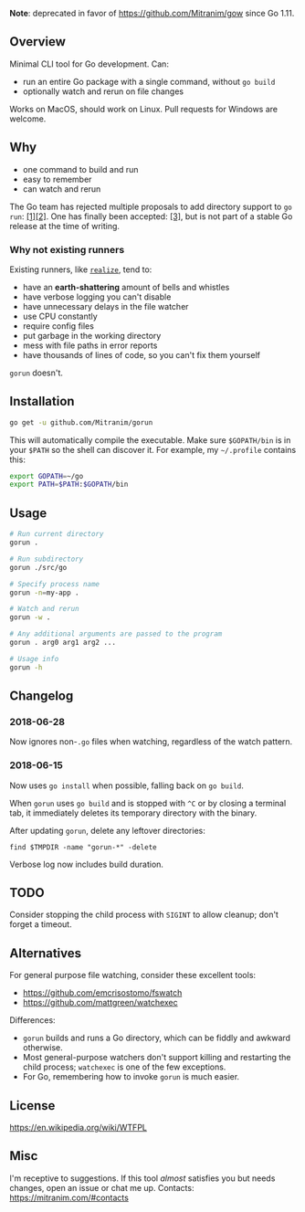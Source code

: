 **Note**: deprecated in favor of https://github.com/Mitranim/gow since Go 1.11.

## Overview

Minimal CLI tool for Go development. Can:

  * run an entire Go package with a single command, without `go build`
  * optionally watch and rerun on file changes

Works on MacOS, should work on Linux. Pull requests for Windows are welcome.

## Why

  * one command to build and run
  * easy to remember
  * can watch and rerun

The Go team has rejected multiple proposals to add directory support to `go run`: [[1]](https://github.com/golang/go/issues/5164)[[2]](https://github.com/golang/go/issues/20432). One has finally been accepted: [[3]](https://github.com/golang/go/issues/22726), but is not part of a stable Go release at the time of writing.

### Why not existing runners

Existing runners, like [`realize`](https://github.com/oxequa/realize), tend to:

  * have an **earth-shattering** amount of bells and whistles
  * have verbose logging you can't disable
  * have unnecessary delays in the file watcher
  * use CPU constantly
  * require config files
  * put garbage in the working directory
  * mess with file paths in error reports
  * have thousands of lines of code, so you can't fix them yourself

`gorun` doesn't.

## Installation

```sh
go get -u github.com/Mitranim/gorun
```

This will automatically compile the executable. Make sure `$GOPATH/bin` is in your `$PATH` so the shell can discover it. For example, my `~/.profile` contains this:

```sh
export GOPATH=~/go
export PATH=$PATH:$GOPATH/bin
```

## Usage

```sh
# Run current directory
gorun .

# Run subdirectory
gorun ./src/go

# Specify process name
gorun -n=my-app .

# Watch and rerun
gorun -w .

# Any additional arguments are passed to the program
gorun . arg0 arg1 arg2 ...

# Usage info
gorun -h
```

## Changelog

### 2018-06-28

Now ignores non-`.go` files when watching, regardless of the watch pattern.

### 2018-06-15

Now uses `go install` when possible, falling back on `go build`.

When `gorun` uses `go build` and is stopped with `^C` or by closing a terminal tab, it immediately deletes its temporary directory with the binary.

After updating `gorun`, delete any leftover directories:

    find $TMPDIR -name "gorun-*" -delete

Verbose log now includes build duration.

## TODO

Consider stopping the child process with `SIGINT` to allow cleanup; don't forget a timeout.

## Alternatives

For general purpose file watching, consider these excellent tools:

  * https://github.com/emcrisostomo/fswatch
  * https://github.com/mattgreen/watchexec

Differences:

  * `gorun` builds and runs a Go directory, which can be fiddly and awkward otherwise.
  * Most general-purpose watchers don't support killing and restarting the child process; `watchexec` is one of the few exceptions.
  * For Go, remembering how to invoke `gorun` is much easier.

## License

https://en.wikipedia.org/wiki/WTFPL

## Misc

I'm receptive to suggestions. If this tool _almost_ satisfies you but needs changes, open an issue or chat me up. Contacts: https://mitranim.com/#contacts

